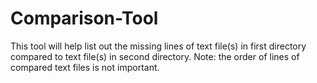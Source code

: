 # Comparison-Tool
This tool will help list out the missing lines of text file(s) in first directory compared to text file(s) in second directory.
Note: the order of lines of compared text files is not important.

